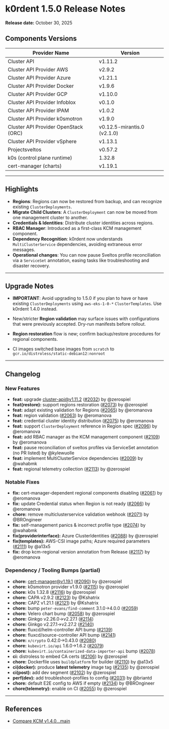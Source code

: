 # k0rdent 1.5.0 Release Notes 

**Release date:** October 30, 2025

## Components Versions

| Provider Name                        | Version |
| ------------------------------------ | ------- |
| Cluster API                          | v1.11.2 |
| Cluster API Provider AWS             | v2.9.2  |
| Cluster API Provider Azure           | v1.21.1 |
| Cluster API Provider Docker          | v1.9.6  |
| Cluster API Provider GCP             | v1.10.0 |
| Cluster API Provider Infoblox        | v0.1.0  |
| Cluster API Provider IPAM            | v1.0.2  |
| Cluster API Provider k0smotron       | v1.9.0  |
| Cluster API Provider OpenStack (ORC) | v0.12.5-mirantis.0 (v2.1.0) |
| Cluster API Provider vSphere         | v1.13.1 |
| Projectsveltos                       | v0.57.2 |
| k0s (control plane runtime)          | 1.32.8  |
| cert-manager (charts)                | v1.19.1 |

---

## Highlights

  * **Regions**: Regions can now be restored from backup, and can recognize existing `ClusterDeployments`.
  * **Migrate Child Clusters**: A `ClusterDeployment` can now be moved from one management cluster to another.
  * **Credentials & Identities**: Distribute cluster identities across regions.
  * **RBAC Manager**: Introduced as a first-class KCM management component.
  * **Dependency Recognition**: k0rdent now understands `MultiClusterService` dependencies, avoiding extraneous error messages.
  * **Operational changes**: You can now pause Sveltos profile reconciliation via a `ServiceSet` annotation, easing tasks like troubleshooting and disaster recovery.

---

## Upgrade Notes

  * **IMPORTANT**: Avoid upgrading to 1.5.0 if you plan to have or have existing `ClusterDeployments` using `aws-eks-1-0-*` `ClusterTemplates`. Use k0rdent 1.4.0 instead.

  * New/stricter **Region validation** may surface issues with configurations that were previously accepted. Dry-run manifests before rollout.
  * **Region restoration** flow is new; confirm backup/restore procedures for regional components.

  * CI images switched base images from `scratch` to `gcr.io/distroless/static-debian12:nonroot`

---

## Changelog

### New Features

* **feat:** upgrade cluster-api@v1.11.2 ([#2032](https://github.com/k0rdent/kcm/pull/2032)) by @zerospiel
* **feat(restore):** support regions restoration ([#2073](https://github.com/k0rdent/kcm/pull/2073)) by @zerospiel
* **feat:** adapt existing validation for Regions ([#2065](https://github.com/k0rdent/kcm/pull/2065)) by @eromanova
* **feat:** region validation ([#2063](https://github.com/k0rdent/kcm/pull/2063)) by @eromanova
* **feat:** credential cluster identity distribution ([#2075](https://github.com/k0rdent/kcm/pull/2075)) by @eromanova
* **feat:** support `ClusterDeployment` reference in Region spec ([#2096](https://github.com/k0rdent/kcm/pull/2096)) by @eromanova
* **feat:** add RBAC manager as the KCM management component ([#2109](https://github.com/k0rdent/kcm/pull/2109)) by @eromanova
* **feat:** pause reconciliation of sveltos profiles via ServiceSet annotation (no PR listed) by @kylewuolle
* **feat:** implement MultiClusterService dependencies ([#2009](https://github.com/k0rdent/kcm/pull/2009)) by @wahabmk
* **feat:** regional telemetry collection ([#2113](https://github.com/k0rdent/kcm/pull/2113)) by @zerospiel

### Notable Fixes

* **fix:** cert-manager-dependent regional components disabling ([#2061](https://github.com/k0rdent/kcm/pull/2061)) by @eromanova
* **fix:** update Credential status when Region is not ready ([#2066](https://github.com/k0rdent/kcm/pull/2066)) by @eromanova
* **chore:** remove multiclusterservice validation webhook ([#2071](https://github.com/k0rdent/kcm/pull/2071)) by @BROngineer
* **fix:** self-management panics & incorrect profile type ([#2074](https://github.com/k0rdent/kcm/pull/2074)) by @wahabmk
* **fix(providerinterface):** Azure ClusterIdentities ([#2088](https://github.com/k0rdent/kcm/pull/2088)) by @zerospiel
* **fix(templates):** AWS-CSI image paths; Azure required parameters ([#2111](https://github.com/k0rdent/kcm/pull/2111)) by @a13x5
* **fix:** drop kcm-regional version annotation from Release ([#2117](https://github.com/k0rdent/kcm/pull/2117)) by @eromanova

### Dependency / Tooling Bumps (partial)

* **chore:** cert-manager@v1.19.1 ([#2090](https://github.com/k0rdent/kcm/pull/2090)) by @zerospiel
* **chore:** k0smotron provider v1.9.0 ([#2115](https://github.com/k0rdent/kcm/pull/2115)) by @zerospiel
* **chore:** k0s 1.32.8 ([#2116](https://github.com/k0rdent/kcm/pull/2116)) by @zerospiel
* **chore:** CAPA v2.9.2 ([#2123](https://github.com/k0rdent/kcm/pull/2123)) by @Kshatrix
* **chore:** CAPZ v1.21.1 ([#2121](https://github.com/k0rdent/kcm/pull/2121)) by @Kshatrix
* **chore:** bump `peter-evans/find-comment` 3.1.0→4.0.0 ([#2059](https://github.com/k0rdent/kcm/pull/2059))
* **chore:** Velero chart bump ([#2058](https://github.com/k0rdent/kcm/pull/2058)) by @zerospiel
* **chore:** Ginkgo v2.26.0→v2.27.1 ([#2114](https://github.com/k0rdent/kcm/pull/2114))
* **chore:** Ginkgo v2.27.1→v2.27.2 ([#2140](https://github.com/k0rdent/kcm/pull/2140))
* **chore:** fluxcd/helm-controller API bump ([#2139](https://github.com/k0rdent/kcm/pull/2139))
* **chore:** fluxcd/source-controller API bump ([#2141](https://github.com/k0rdent/kcm/pull/2141))
* **chore:** `x/crypto` 0.42.0→0.43.0 ([#2080](https://github.com/k0rdent/kcm/pull/2080))
* **chore:** `kubevirt.io/api` 1.6.0→1.6.2 ([#2079](https://github.com/k0rdent/kcm/pull/2079))
* **chore:** `kubevirt.io/containerized-data-importer-api` bump ([#2078](https://github.com/k0rdent/kcm/pull/2078))
* **ci:** distroless to embed CA certs ([#2106](https://github.com/k0rdent/kcm/pull/2106)) by @zerospiel
* **chore:** Dockerfile uses `buildplatform` for builder ([#2110](https://github.com/k0rdent/kcm/pull/2110)) by @a13x5
* **ci(docker):** produce **latest telemetry** image tag ([#2135](https://github.com/k0rdent/kcm/pull/2135)) by @zerospiel
* **ci(post):** add dev segment ([#2102](https://github.com/k0rdent/kcm/pull/2102)) by @zerospiel
* **perf(dev):** add troubleshoot-profiles to config ([#2031](https://github.com/k0rdent/kcm/pull/2031)) by @briantd
* **chore:** default E2E config to AWS if empty ([#2134](https://github.com/k0rdent/kcm/pull/2134)) by @BROngineer
* **chore(telemetry):** enable on CI ([#2055](https://github.com/k0rdent/kcm/pull/2055)) by @zerospiel

---

## References

* [Compare KCM v1.4.0…main](https://github.com/k0rdent/kcm/compare/v1.4.0...main)

